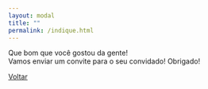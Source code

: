 ```yaml
---
layout: modal
title: ""
permalink: /indique.html
---
```


<p class="text-center pb-3">
  Que bom que você gostou da gente!
  <br>
  Vamos enviar um convite para o seu convidado! Obrigado!
</p>
<a href="{{ '/' | relative_url }}" class="btn px-4">Voltar</a>